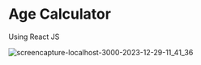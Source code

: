 # Age Calculator
Using React JS

![screencapture-localhost-3000-2023-12-29-11_41_36](https://github.com/anjanadave/Age-Calculator/assets/138798176/afa46bbc-4c47-4ccd-8cff-ab78ffd03d6f)
